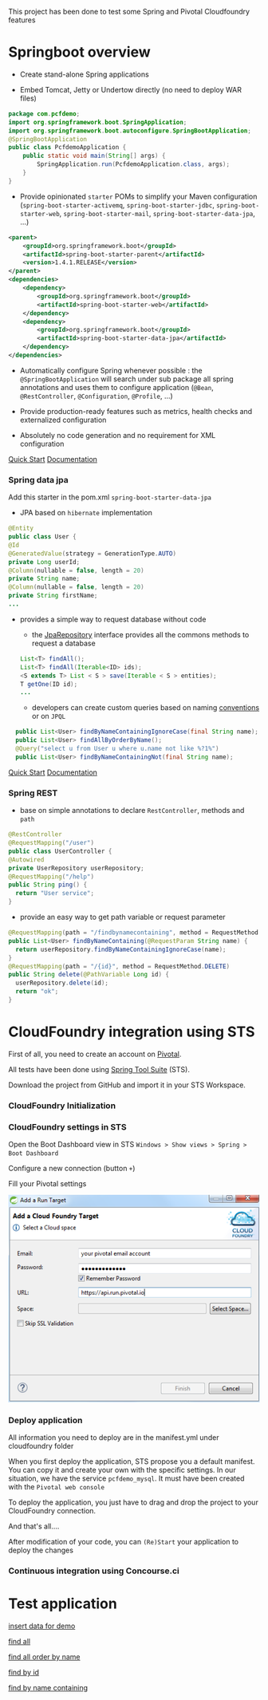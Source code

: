
This project has been done to test some Spring and Pivotal Cloudfoundry features


# Springboot overview



- Create stand-alone Spring applications

- Embed Tomcat, Jetty or Undertow directly (no need to deploy WAR files)
```java
package com.pcfdemo;
import org.springframework.boot.SpringApplication;
import org.springframework.boot.autoconfigure.SpringBootApplication;
@SpringBootApplication
public class PcfdemoApplication {
	public static void main(String[] args) {
		SpringApplication.run(PcfdemoApplication.class, args);
	}
}
```

- Provide opinionated `starter` POMs to simplify your Maven configuration (`spring-boot-starter-activemq`, `spring-boot-starter-jdbc`, `spring-boot-starter-web`, `spring-boot-starter-mail`, `spring-boot-starter-data-jpa`, ...)
```xml
<parent>
    <groupId>org.springframework.boot</groupId>
    <artifactId>spring-boot-starter-parent</artifactId>
    <version>1.4.1.RELEASE</version>
</parent>
<dependencies>
    <dependency>
        <groupId>org.springframework.boot</groupId>
        <artifactId>spring-boot-starter-web</artifactId>
    </dependency>
    <dependency>
        <groupId>org.springframework.boot</groupId>
        <artifactId>spring-boot-starter-data-jpa</artifactId>
    </dependency>
</dependencies>
```

- Automatically configure Spring whenever possible : the `@SpringBootApplication` will search under sub package all spring annotations and uses them to configure application (`@Bean`, `@RestController`, `@Configuration`, `@Profile`, ...)

- Provide production-ready features such as metrics, health checks and externalized configuration

- Absolutely no code generation and no requirement for XML configuration


[Quick Start](http://projects.spring.io/spring-boot/) [Documentation](http://docs.spring.io/spring-boot/docs/2.0.0.BUILD-SNAPSHOT/reference/htmlsingle/)


### Spring data jpa

Add this starter in the pom.xml `spring-boot-starter-data-jpa`

-  JPA based on `hibernate` implementation

```java
@Entity
public class User {
@Id
@GeneratedValue(strategy = GenerationType.AUTO)
private Long userId;
@Column(nullable = false, length = 20)
private String name;
@Column(nullable = false, length = 20)
private String firstName;
...	 
```

- provides a simple way to request database without code

  - the [JpaRepository](http://docs.spring.io/spring-data/jpa/docs/1.3.0.RELEASE/reference/html/jpa.repositories.html) interface provides all the commons methods to request a database
  ```java
  List<T> findAll();
  List<T> findAll(Iterable<ID> ids);
  <S extends T> List < S > save(Iterable < S > entities);
  T getOne(ID id);
  ...
  ```
  - developers can create custom queries based on naming [conventions](http://docs.spring.io/spring-data/jpa/docs/current/reference/html/#jpa.query-methods.query-creation) or on `JPQL`
```java
  public List<User> findByNameContainingIgnoreCase(final String name);
  public List<User> findAllByOrderByName();
  @Query("select u from User u where u.name not like %?1%")
  public List<User> findByNameContainingNot(final String name);
```

[Quick Start](http://projects.spring.io/spring-data-jpa/) [Documentation](http://docs.spring.io/spring-data/jpa/docs/1.11.0.M1/reference/html/)


### Spring REST

- base on simple annotations to declare `RestController`,  methods and `path`
```java
@RestController
@RequestMapping("/user")
public class UserController {
@Autowired
private UserRepository userRepository;
@RequestMapping("/help")
public String ping() {
  return "User service";
}
```

- provide an easy way to get path variable or request parameter
```java
@RequestMapping(path = "/findbynamecontaining", method = RequestMethod.GET)
public List<User> findByNameContaining(@RequestParam String name) {
  return userRepository.findByNameContainingIgnoreCase(name);
}
@RequestMapping(path = "/{id}", method = RequestMethod.DELETE)
public String delete(@PathVariable Long id) {
  userRepository.delete(id);
  return "ok";
}
```

# CloudFoundry integration using STS

First of all, you need to create an account on [Pivotal](https://pivotal.io/platform/pcf-tutorials/getting-started-with-pivotal-cloud-foundry/introduction).

All tests have been done using [Spring Tool Suite](https://spring.io/tools) (STS).

Download the project from GitHub and import it in your STS Workspace.

### CloudFoundry Initialization

### CloudFoundry settings in STS

Open the Boot Dashboard view in STS `Windows > Show views > Spring > Boot Dashboard`

Configure a new connection (button `+`)

Fill your Pivotal settings

![Settings](images/sts-pcf-settings.png)

### Deploy application

All information you need to deploy are in the manifest.yml under cloudfoundry folder

When you first deploy the application, STS propose you a default manifest. You can copy it and create your own with the specific settings. In our situation, we have the service `pcfdemo_mysql`.
It must have been created with the `Pivotal web console`

To deploy the application, you just have to drag and drop the project to your CloudFoundry connection.

And that's all....

After modification of your code, you can `(Re)Start` your application to deploy the changes

### Continuous integration using Concourse.ci


# Test application

[insert data for demo](http://mtpcfdemo.cfapps.io/user/insertDemo)

[find all](http://mtpcfdemo.cfapps.io/user)

[find all order by name](http://mtpcfdemo.cfapps.io/user/findallorderbyname)

[find by id](http://mtpcfdemo.cfapps.io/user/1)

[find by name containing](http://mtpcfdemo.cfapps.io/user/findbynamecontaining?name=b)
